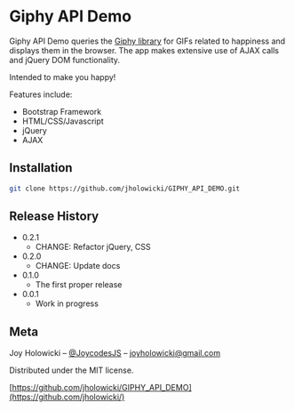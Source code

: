 # Giphy API Demo

Giphy API Demo queries the [Giphy library](https://api.giphy.com/) for GIFs related to happiness and displays them in the browser. The app makes extensive use of AJAX calls and jQuery DOM functionality. 

Intended to make you happy! 


Features include:
* Bootstrap Framework
* HTML/CSS/Javascript
* jQuery
* AJAX



## Installation

```sh
git clone https://github.com/jholowicki/GIPHY_API_DEMO.git
```


## Release History

* 0.2.1
    * CHANGE: Refactor jQuery, CSS
* 0.2.0
    * CHANGE: Update docs
* 0.1.0
    * The first proper release
* 0.0.1
    * Work in progress

## Meta

Joy Holowicki – [@JoycodesJS](https://twitter.com/joycodesjs) – joyholowicki@gmail.com

Distributed under the MIT license. 

[https://github.com/jholowicki/GIPHY_API_DEMO](https://github.com/jholowicki/)